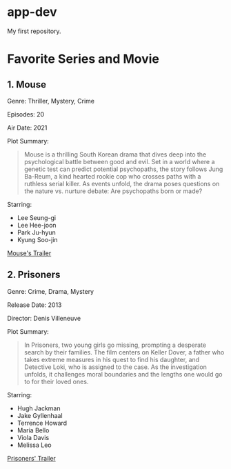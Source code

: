 # app-dev
My first repository.

# Favorite Series and Movie

## 1. Mouse 
Genre: Thriller, Mystery, Crime

Episodes: 20

Air Date: 2021

Plot Summary:
> Mouse is a thrilling South Korean drama that dives deep into the psychological battle between good and evil. Set in a world where a genetic test can predict potential psychopaths, the story follows Jung Ba-Reum, a kind
hearted rookie cop who crosses paths with a ruthless serial killer. As events unfold, the drama poses questions on the nature vs. nurture debate: Are psychopaths born or made?

Starring:
- Lee Seung-gi
- Lee Hee-joon
- Park Ju-hyun
- Kyung Soo-jin

[Mouse's Trailer](https://www.youtube.com/watch?v=i_K9U3gE9os)


## 2. Prisoners 
Genre: Crime, Drama, Mystery

Release Date: 2013

Director: Denis Villeneuve

Plot Summary:
> In Prisoners, two young girls go missing, prompting a desperate search by their families. The film centers on Keller Dover, a father who takes extreme measures in his quest to find his daughter, and Detective Loki, who is assigned to the case. As the investigation unfolds, it challenges moral boundaries and the lengths one would go to for their loved ones.

Starring:

- Hugh Jackman
- Jake Gyllenhaal
- Terrence Howard
- Maria Bello
- Viola Davis
- Melissa Leo

[Prisoners' Trailer](https://www.youtube.com/watch?v=bpXfcTF6iVk)
